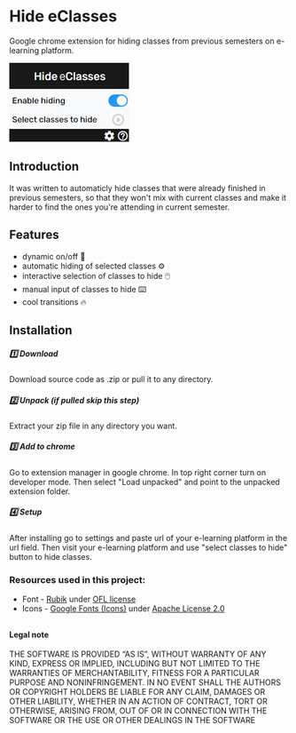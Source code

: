 # Hide eClasses
Google chrome extension for hiding classes from previous semesters on e-learning platform.

![Screenshot](/styles/app.PNG)

## Introduction
It was written to automaticly hide classes that were already finished in previous semesters, so that they won't mix with current classes and make it harder to find the ones you're attending in current semester.

## Features
* dynamic on/off :wrench:
* automatic hiding of selected classes :gear:
* interactive selection of classes to hide :computer_mouse:
* manual input of classes to hide :keyboard:
* cool transitions :fire:

## Installation
##### :one: Download
Download source code as .zip or pull it to any directory.
##### :two: Unpack (if pulled skip this step)
Extract your zip file in any directory you want.
##### :three: Add to chrome
Go to extension manager in google chrome. In top right corner turn on developer mode. Then select "Load unpacked" and point to the unpacked extension folder.
##### :four: Setup
After installing go to settings and paste url of your e-learning platform in the url field. Then visit your e-learning platform and use "select classes to hide" button to hide classes.
### Resources used in this project:
* Font - [Rubik](https://fonts.google.com/specimen/Rubik?preview.text_type=custom#standard-styles) under [OFL license](/styles/Rubik-Font-OFL.txt)
* Icons - [Google Fonts (Icons)](https://fonts.google.com/icons#standard-styles) under [Apache License 2.0](http://www.apache.org/licenses/LICENSE-2.0.txt)

##
#### Legal note
THE SOFTWARE IS PROVIDED “AS IS”, WITHOUT WARRANTY OF ANY KIND, EXPRESS OR IMPLIED, INCLUDING BUT NOT LIMITED TO THE WARRANTIES OF MERCHANTABILITY, FITNESS FOR A PARTICULAR PURPOSE AND NONINFRINGEMENT. IN NO EVENT SHALL THE AUTHORS OR COPYRIGHT HOLDERS BE LIABLE FOR ANY CLAIM, DAMAGES OR OTHER LIABILITY, WHETHER IN AN ACTION OF CONTRACT, TORT OR OTHERWISE, ARISING FROM, OUT OF OR IN CONNECTION WITH THE SOFTWARE OR THE USE OR OTHER DEALINGS IN THE SOFTWARE